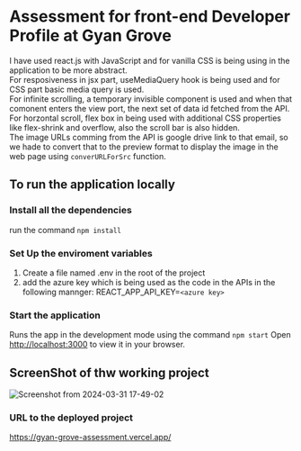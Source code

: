 # Assessment for front-end Developer Profile at Gyan Grove

I have used react.js with JavaScript and for vanilla CSS is being using in the application to be more abstract. <br />
For resposiveness in jsx part, useMediaQuery hook is being used and for CSS part basic media query is used. <br />
For infinite scrolling, a temporary invisible component is used and when that comonent enters the view port, the next set of data id fetched from the API. <br />
For horzontal scroll, flex box in being used with additional CSS properties like flex-shrink and overflow, also the scroll bar is also hidden. <br />
The image URLs comming from the API is google drive link to that email, so we hade to convert that to the preview format to display the image in the web page using `converURLForSrc` function. <br />


## To run the application locally

### Install all the dependencies 
run the command `npm install`

### Set Up the enviroment variables
1. Create a file named .env in the root of the project
2. add the azure key which is being used as the code in the APIs in the following mannger:
   REACT_APP_API_KEY=`<azure key>`
   
### Start the application 
Runs the app in the development mode using the command `npm start`
Open [http://localhost:3000](http://localhost:3000) to view it in your browser.

## ScreenShot of thw working project

![Screenshot from 2024-03-31 17-49-02](https://github.com/Himanshuiiit/gyan-grove-assessment/assets/76449638/bfbdee64-d977-4154-9f5e-9c6f7d5d3e47)

### URL to the deployed project

https://gyan-grove-assessment.vercel.app/
